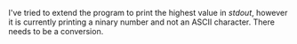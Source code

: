 I've tried to extend the program to print the highest value in
_stdout_, however it is currently printing a ninary number and not
an ASCII character. There needs to be a conversion.

